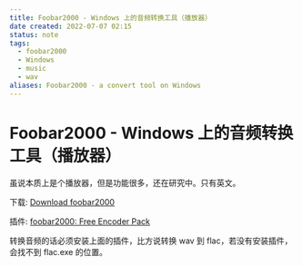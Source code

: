 ```yaml
---
title: Foobar2000 - Windows 上的音频转换工具（播放器）
date created: 2022-07-07 02:15
status: note
tags:
  - foobar2000
  - Windows
  - music
  - wav
aliases: Foobar2000 - a convert tool on Windows
---
```


# Foobar2000 - Windows 上的音频转换工具（播放器）

虽说本质上是个播放器，但是功能很多，还在研究中。只有英文。

下载: [Download foobar2000](https://www.foobar2000.org/download)

插件: [foobar2000: Free Encoder Pack](https://www.foobar2000.org/encoderpack)

转换音频的话必须安装上面的插件，比方说转换 wav 到 flac，若没有安装插件，会找不到 flac.exe 的位置。

